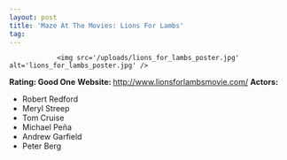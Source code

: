```yaml
---
layout: post
title: 'Maze At The Movies: Lions For Lambs'
tag: 
---
```



                <img src='/uploads/lions_for_lambs_poster.jpg' alt='lions_for_lambs_poster.jpg' />
<p><strong>Rating: Good One</strong>
<strong>Website: </strong><a href="http://www.lionsforlambsmovie.com/"><a href="http://www.lionsforlambsmovie.com/">http://www.lionsforlambsmovie.com/</a></a>
<strong>Actors: </strong></p>
<ul>
<li>Robert Redford</li>
<li>Meryl Streep</li>
<li>Tom Cruise</li>
<li>Michael Pe&ntilde;a</li>
<li>Andrew Garfield</li>
<li>Peter Berg</li>
</ul>
            
